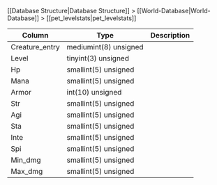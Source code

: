 [[Database Structure|Database Structure]] > [[World-Database|World-Database]] > [[pet_levelstats|pet_levelstats]]

Column | Type | Description
--- | --- | ---
Creature_entry | mediumint(8) unsigned | 
Level | tinyint(3) unsigned | 
Hp | smallint(5) unsigned | 
Mana | smallint(5) unsigned | 
Armor | int(10) unsigned | 
Str | smallint(5) unsigned | 
Agi | smallint(5) unsigned | 
Sta | smallint(5) unsigned | 
Inte | smallint(5) unsigned | 
Spi | smallint(5) unsigned | 
Min_dmg | smallint(5) unsigned | 
Max_dmg | smallint(5) unsigned | 
